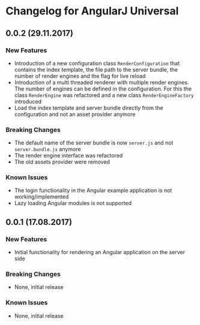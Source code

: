 # Changelog for AngularJ Universal

## 0.0.2 (29.11.2017)

### New Features

* Introduction of a new configuration class `RenderConfiguration` that contains the index template, the file path to the server bundle, the number of render engines and the flag for live reload
* Introduction of a multi threaded renderer with multiple render engines. The number of engines can be defined in the configuration. For this the class `RenderEngine` was refactored and a new class `RenderEngineFactory` introduced
* Load the index template and server bundle directly from the configuration and not an asset provider anymore

### Breaking Changes

* The default name of the server bundle is now `server.js` and not `server.bundle.js` anymore
* The render engine interface was refactored
* The old assets provider were removed

### Known Issues

* The login functionality in the Angular example application is not working/implemented
* Lazy loading Angular modules is not supported

## 0.0.1 (17.08.2017)

### New Features

* Initial functionality for rendering an Angular application on the server side

### Breaking Changes

* None, initial release

### Known Issues

* None, initial release
